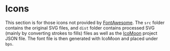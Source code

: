 
# Icons

This section is for those icons not provided by [FontAwesome](https://fontawesome.com/).
The `src` folder contains the original SVG files,
and `dist` folder contains processed SVG
(mainly by converting strokes to fills)
files as well as the [IcoMoon](https://icomoon.io/app/) project JSON file.
The font file is then generated with IcoMoon and placed under `bps`.
